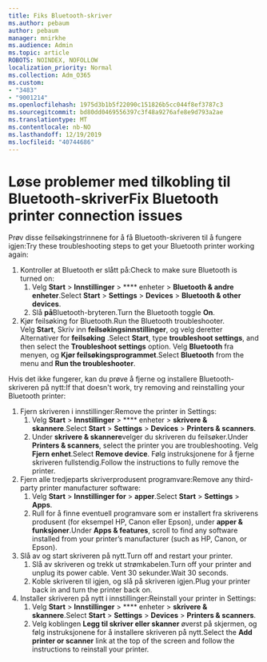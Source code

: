 ```yaml
---
title: Fiks Bluetooth-skriver
ms.author: pebaum
author: pebaum
manager: mnirkhe
ms.audience: Admin
ms.topic: article
ROBOTS: NOINDEX, NOFOLLOW
localization_priority: Normal
ms.collection: Adm_O365
ms.custom:
- "3483"
- "9001214"
ms.openlocfilehash: 1975d3b1b5f22090c151826b5cc044f8ef3787c3
ms.sourcegitcommit: bd80dd0469556397c3f48a9276afe8e9d793a2ae
ms.translationtype: MT
ms.contentlocale: nb-NO
ms.lasthandoff: 12/19/2019
ms.locfileid: "40744686"
---
```

# <a name="fix-bluetooth-printer-connection-issues"></a><span data-ttu-id="0280f-102">Løse problemer med tilkobling til Bluetooth-skriver</span><span class="sxs-lookup"><span data-stu-id="0280f-102">Fix Bluetooth printer connection issues</span></span>

<span data-ttu-id="0280f-103">Prøv disse feilsøkingstrinnene for å få Bluetooth-skriveren til å fungere igjen:</span><span class="sxs-lookup"><span data-stu-id="0280f-103">Try these troubleshooting steps to get your Bluetooth printer working again:</span></span>


1. <span data-ttu-id="0280f-104">Kontroller at Bluetooth er slått på:</span><span class="sxs-lookup"><span data-stu-id="0280f-104">Check to make sure Bluetooth is turned on:</span></span>
    1. <span data-ttu-id="0280f-105">Velg **Start** > **Innstillinger** > \*\*\*\* enheter > **Bluetooth & andre enheter**.</span><span class="sxs-lookup"><span data-stu-id="0280f-105">Select **Start** > **Settings** > **Devices** > **Bluetooth & other devices**.</span></span>
    2. <span data-ttu-id="0280f-106">Slå **på**Bluetooth-bryteren.</span><span class="sxs-lookup"><span data-stu-id="0280f-106">Turn the Bluetooth toggle **On**.</span></span>
2. <span data-ttu-id="0280f-107">Kjør feilsøking for Bluetooth.</span><span class="sxs-lookup"><span data-stu-id="0280f-107">Run the Bluetooth troubleshooter.</span></span> <br>
    <span data-ttu-id="0280f-108">Velg **Start**, Skriv inn **feilsøkingsinnstillinger**, og velg deretter Alternativer for **feilsøking** .</span><span class="sxs-lookup"><span data-stu-id="0280f-108">Select **Start**, type **troubleshoot settings**, and then select the **Troubleshoot settings** option.</span></span> <span data-ttu-id="0280f-109">Velg **Bluetooth** fra menyen, og **Kjør feilsøkingsprogrammet**.</span><span class="sxs-lookup"><span data-stu-id="0280f-109">Select **Bluetooth** from the menu and **Run the troubleshooter**.</span></span>

<span data-ttu-id="0280f-110">Hvis det ikke fungerer, kan du prøve å fjerne og installere Bluetooth-skriveren på nytt:</span><span class="sxs-lookup"><span data-stu-id="0280f-110">If that doesn't work, try removing and reinstalling your Bluetooth printer:</span></span>

1. <span data-ttu-id="0280f-111">Fjern skriveren i innstillinger:</span><span class="sxs-lookup"><span data-stu-id="0280f-111">Remove the printer in Settings:</span></span>
    1. <span data-ttu-id="0280f-112">Velg **Start** > **Innstillinger** > \*\*\*\* enheter > **skrivere & skannere**.</span><span class="sxs-lookup"><span data-stu-id="0280f-112">Select **Start** > **Settings** > **Devices** > **Printers & scanners**.</span></span>
    2. <span data-ttu-id="0280f-113">Under **skrivere & skannere**velger du skriveren du feilsøker.</span><span class="sxs-lookup"><span data-stu-id="0280f-113">Under **Printers & scanners**, select the printer you are troubleshooting.</span></span> <span data-ttu-id="0280f-114">Velg **Fjern enhet**.</span><span class="sxs-lookup"><span data-stu-id="0280f-114">Select **Remove device**.</span></span> <span data-ttu-id="0280f-115">Følg instruksjonene for å fjerne skriveren fullstendig.</span><span class="sxs-lookup"><span data-stu-id="0280f-115">Follow the instructions to fully remove the printer.</span></span>
2. <span data-ttu-id="0280f-116">Fjern alle tredjeparts skriverprodusent programvare:</span><span class="sxs-lookup"><span data-stu-id="0280f-116">Remove any third-party printer manufacturer software:</span></span>
    1. <span data-ttu-id="0280f-117">Velg **Start** > **Innstillinger for** > **apper**.</span><span class="sxs-lookup"><span data-stu-id="0280f-117">Select **Start** > **Settings** > **Apps**.</span></span>
    2. <span data-ttu-id="0280f-118">Rull for å finne eventuell programvare som er installert fra skriverens produsent (for eksempel HP, Canon eller Epson), under **apper & funksjoner**.</span><span class="sxs-lookup"><span data-stu-id="0280f-118">Under **Apps & features**, scroll to find any software installed from your printer’s manufacturer (such as HP, Canon, or Epson).</span></span>
3. <span data-ttu-id="0280f-119">Slå av og start skriveren på nytt.</span><span class="sxs-lookup"><span data-stu-id="0280f-119">Turn off and restart your printer.</span></span>
   1. <span data-ttu-id="0280f-120">Slå av skriveren og trekk ut strømkabelen.</span><span class="sxs-lookup"><span data-stu-id="0280f-120">Turn off your printer and unplug its power cable.</span></span> <span data-ttu-id="0280f-121">Vent 30 sekunder.</span><span class="sxs-lookup"><span data-stu-id="0280f-121">Wait 30 seconds.</span></span> 
   2. <span data-ttu-id="0280f-122">Koble skriveren til igjen, og slå på skriveren igjen.</span><span class="sxs-lookup"><span data-stu-id="0280f-122">Plug your printer back in and turn the printer back on.</span></span>
4. <span data-ttu-id="0280f-123">Installer skriveren på nytt i innstillinger:</span><span class="sxs-lookup"><span data-stu-id="0280f-123">Reinstall your printer in Settings:</span></span>
    1. <span data-ttu-id="0280f-124">Velg **Start** > **Innstillinger** > \*\*\*\* enheter > **skrivere & skannere**.</span><span class="sxs-lookup"><span data-stu-id="0280f-124">Select **Start** > **Settings** > **Devices** > **Printers & scanners**.</span></span>
    2. <span data-ttu-id="0280f-125">Velg koblingen **Legg til skriver eller skanner** øverst på skjermen, og følg instruksjonene for å installere skriveren på nytt.</span><span class="sxs-lookup"><span data-stu-id="0280f-125">Select the **Add printer or scanner** link at the top of the screen and follow the instructions to reinstall your printer.</span></span>
